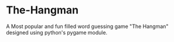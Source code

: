 # The-Hangman


A Most popular and fun filled word guessing game "The Hangman" designed using python's pygame module.
